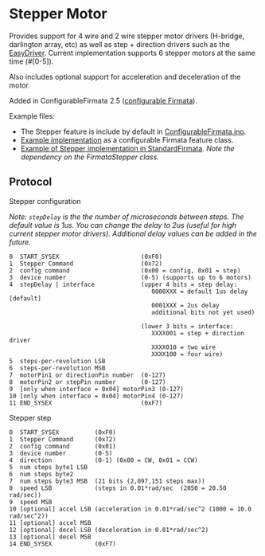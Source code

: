 Stepper Motor
===

Provides support for 4 wire and 2 wire stepper motor drivers (H-bridge, darlington array, etc) as well as step + direction drivers such as the [EasyDriver](http://www.schmalzhaus.com/EasyDriver/).
Current implementation supports 6 stepper motors at the same time (#[0-5]).

Also includes optional support for acceleration and deceleration of the motor.

Added in ConfigurableFirmata 2.5 ([configurable Firmata](https://github.com/firmata/ConfigurableFirmata)).

Example files:
 * The Stepper feature is include by default in [ConfigurableFirmata.ino](https://github.com/firmata/ConfigurableFirmata/blob/master/examples/ConfigurableFirmata/ConfigurableFirmata.ino).
 * [Example implementation](https://github.com/firmata/ConfigurableFirmata/blob/master/src/StepperFirmata.cpp) as a configurable Firmata feature class.
 * [Example of Stepper implementation in StandardFirmata](https://github.com/soundanalogous/AdvancedFirmata). *Note the dependency on the FirmataStepper class.*

Protocol
---

Stepper configuration

*Note: `stepDelay` is the the number of microseconds between steps. The default
value is 1us. You can change the delay to 2us (useful for high current stepper
motor drivers). Additional delay values can be added in the future.*
```
0  START_SYSEX                       (0xF0)
1  Stepper Command                   (0x72)
2  config command                    (0x00 = config, 0x01 = step)
3  device number                     (0-5) (supports up to 6 motors)
4  stepDelay | interface             (upper 4 bits = step delay:
                                        0000XXX = default 1us delay [default]
                                        0001XXX = 2us delay
                                        additional bits not yet used)

                                     (lower 3 bits = interface:
                                        XXXX001 = step + direction driver
                                        XXXX010 = two wire
                                        XXXX100 = four wire)
5  steps-per-revolution LSB
6  steps-per-revolution MSB
7  motorPin1 or directionPin number  (0-127)
8  motorPin2 or stepPin number       (0-127)
9  [only when interface = 0x04] motorPin3 (0-127)
10 [only when interface = 0x04] motorPin4 (0-127)
11 END_SYSEX                         (0xF7)
```

Stepper step
```
0  START_SYSEX          (0xF0)
1  Stepper Command      (0x72)
2  config command       (0x01)
3  device number        (0-5)
4  direction            (0-1) (0x00 = CW, 0x01 = CCW)
5  num steps byte1 LSB
6  num steps byte2
7  num steps byte3 MSB  (21 bits (2,097,151 steps max))
8  speed LSB            (steps in 0.01*rad/sec  (2050 = 20.50 rad/sec))
9  speed MSB
10 [optional] accel LSB (acceleration in 0.01*rad/sec^2 (1000 = 10.0 rad/sec^2))
11 [optional] accel MSB
12 [optional] decel LSB (deceleration in 0.01*rad/sec^2)
13 [optional] decel MSB
14 END_SYSEX            (0xF7)
```
